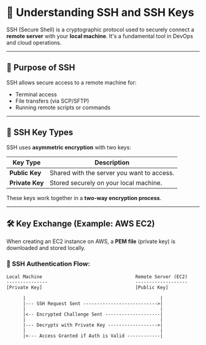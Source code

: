 # 🔐 Understanding SSH and SSH Keys

SSH (Secure Shell) is a cryptographic protocol used to securely connect a **remote server** with your **local machine**. It's a fundamental tool in DevOps and cloud operations.

---

## 🎯 Purpose of SSH

SSH allows secure access to a remote machine for:

- Terminal access
- File transfers (via SCP/SFTP)
- Running remote scripts or commands

---

## 🔑 SSH Key Types

SSH uses **asymmetric encryption** with two keys:

| Key Type      | Description                               |
|---------------|-------------------------------------------|
| **Public Key** | Shared with the server you want to access. |
| **Private Key**| Stored securely on your local machine.    |

These keys work together in a **two-way encryption process**.

---

## 🛠️ Key Exchange (Example: AWS EC2)

When creating an EC2 instance on AWS, a **PEM file** (private key) is downloaded and stored locally.

### 📌 SSH Authentication Flow:

```text
Local Machine                                  Remote Server (EC2)
---------------                                -------------------
[Private Key]                                  [Public Key]

      |                                                 |
      |--- SSH Request Sent --------------------------->|
      |                                                 |
      |<-- Encrypted Challenge Sent --------------------|
      |                                                 |
      |--- Decrypts with Private Key ------------------>|
      |                                                 |
      |<--- Access Granted if Auth is Valid ------------|

